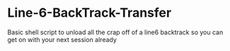 # Line-6-BackTrack-Transfer
Basic shell script to unload all the crap off of a line6 backtrack so you can get on with your next session already
